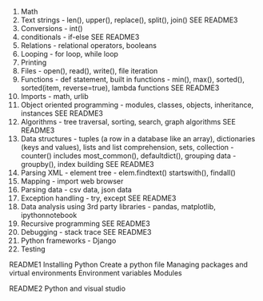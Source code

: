 1. Math
2. Text strings - len(), upper(), replace(), split(), join() SEE README3
3. Conversions - int()
4. conditionals - if-else SEE README3
5. Relations - relational operators, booleans
6. Looping - for loop, while loop
7. Printing
8. Files - open(), read(), write(), file iteration
9. Functions - def statement, built in functions - min(), max(), sorted(), sorted(item, reverse=true), lambda functions SEE README3
10. Imports - math, urlib
11. Object oriented programming - modules, classes, objects, inheritance, instances SEE README3
12. Algorithms - tree traversal, sorting, search, graph algorithms SEE README3
13. Data structures - tuples (a row in a database like an array), dictionaries (keys and values), lists and list comprehension, sets, collection - counter() includes most_common(), defaultdict(), grouping data - groupby(), index building SEE README3
14. Parsing XML - element tree - elem.findtext() startswith(), findall()
15. Mapping - import web browser
16. Parsing data - csv data, json data
17. Exception handling - try, except SEE README3
18. Data analysis using 3rd party libraries - pandas, matplotlib, ipythonnotebook
19. Recursive programming SEE README3
20. Debugging - stack trace SEE README3
21. Python frameworks - Django
22. Testing

README1
Installing Python
Create a python file
Managing packages and virtual environments
Environment variables
Modules

README2
Python and visual studio

